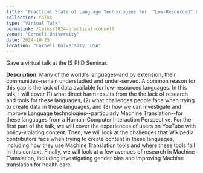 ```yaml
---
title: "Practical State of Language Technologies for  “Low-Resourced” Languages."
collection: talks
type: "Virtual Talk"
permalink: /talks/2024-practical-cornell
venue: "Cornell University"
date: 2024-10-25
location: "Cornell University, USA"
---
```


Gave a virtual talk at the IS PhD Seminar. 

**Description**: Many of the world's languages–and by extension, their communities–remain understudied and under-served. A common reason for this gap is the lack of data available for low-resourced languages. In this talk, I will cover (1) what direct harm results from the the lack of research and tools for these languages, (2) what challenges people face when trying to create data in these languages, and (3) how we can investigate and improve Language technologies--particularly Machine Translation--for these languages from a Human-Computer Interaction Perspective. For the first part of the talk, we will cover the experiences of users on YouTube with policy-violating content. Then, we will look at the challenges that Wikipedia contributors face when trying to create content in these languages, including how they use Machine Translation tools and where these tools fail in this context. Finally, we will look at a few avenues of research in Machine Translation, including investigating gender bias and improving Machine translation for health care. 
